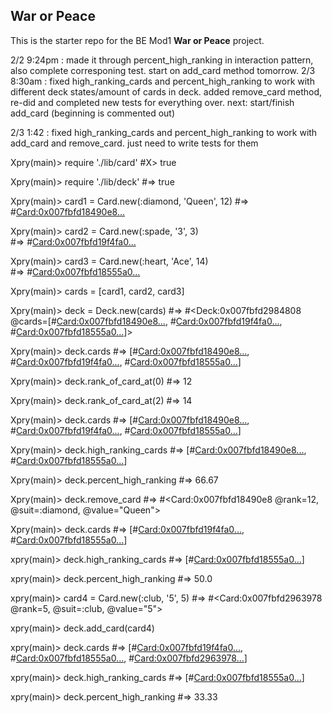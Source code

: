 ## War or Peace

This is the starter repo for the BE Mod1 **War or Peace** project.


2/2 9:24pm : made it through percent_high_ranking in interaction pattern, also complete corresponing test. start on add_card method tomorrow.
2/3 8:30am : fixed high_ranking_cards and percent_high_ranking to work with different deck states/amount of cards in deck. added remove_card method, re-did and completed new tests for everything over.  next: start/finish add_card (beginning is commented out)

2/3 1:42 : fixed high_ranking_cards and percent_high_ranking to work with add_card and remove_card. just need to write tests for them



Xpry(main)> require './lib/card'
#X> true

Xpry(main)> require './lib/deck'
#=> true

Xpry(main)> card1 = Card.new(:diamond, 'Queen', 12)
#=> #<Card:0x007fbfd18490e8...>

Xpry(main)> card2 = Card.new(:spade, '3', 3)    
#=> #<Card:0x007fbfd19f4fa0...>

Xpry(main)> card3 = Card.new(:heart, 'Ace', 14)    
#=> #<Card:0x007fbfd18555a0...>

Xpry(main)> cards = [card1, card2, card3]

Xpry(main)> deck = Deck.new(cards)
#=> #<Deck:0x007fbfd2984808 @cards=[#<Card:0x007fbfd18490e8...>, #<Card:0x007fbfd19f4fa0...>, #<Card:0x007fbfd18555a0...>]>

Xpry(main)> deck.cards
#=> [#<Card:0x007fbfd18490e8...>, #<Card:0x007fbfd19f4fa0...>, #<Card:0x007fbfd18555a0...>]

Xpry(main)> deck.rank_of_card_at(0)
#=> 12

Xpry(main)> deck.rank_of_card_at(2)
#=> 14

Xpry(main)> deck.cards
#=> [#<Card:0x007fbfd18490e8...>, #<Card:0x007fbfd19f4fa0...>, #<Card:0x007fbfd18555a0...>]

Xpry(main)> deck.high_ranking_cards
#=> [#<Card:0x007fbfd18490e8...>, #<Card:0x007fbfd18555a0...>]

Xpry(main)> deck.percent_high_ranking
#=> 66.67

Xpry(main)> deck.remove_card
#=> #<Card:0x007fbfd18490e8 @rank=12, @suit=:diamond, @value="Queen">

Xpry(main)> deck.cards
#=> [#<Card:0x007fbfd19f4fa0...>, #<Card:0x007fbfd18555a0...>]

xpry(main)> deck.high_ranking_cards
#=> [#<Card:0x007fbfd18555a0...>]

xpry(main)> deck.percent_high_ranking
#=> 50.0

xpry(main)> card4 = Card.new(:club, '5', 5)
#=> #<Card:0x007fbfd2963978 @rank=5, @suit=:club, @value="5">

xpry(main)> deck.add_card(card4)

xpry(main)> deck.cards
#=> [#<Card:0x007fbfd19f4fa0...>, #<Card:0x007fbfd18555a0...>, #<Card:0x007fbfd2963978...>]

xpry(main)> deck.high_ranking_cards
#=> [#<Card:0x007fbfd18555a0...>]

xpry(main)> deck.percent_high_ranking
#=> 33.33
